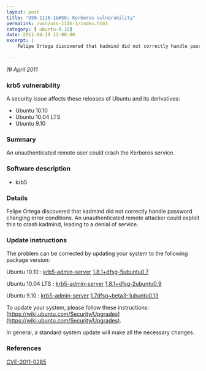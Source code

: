 ```yaml
---
layout: post
title: "USN-1116-1&#58; Kerberos vulnerability"
permalink: /usn/usn-1116-1/index.html
category: [ ubuntu-9.10]
date: 2011-04-19 12:00:00
excerpt: |
    Felipe Ortega discovered that kadmind did not correctly handle password changing error conditions. An unauthenticated remote attacker could exploit this to crash kadmind, leading to a denial of service. 
    
--- 
```

 
 

*19 April 2011*

### krb5 vulnerability

A security issue affects these releases of Ubuntu and its derivatives:

* Ubuntu 10.10
* Ubuntu 10.04 LTS
* Ubuntu 9.10

### Summary

An unauthenticated remote user could crash the Kerberos service. 

### Software description

* krb5 

### Details

Felipe Ortega discovered that kadmind did not correctly handle password changing error conditions. An unauthenticated remote attacker could exploit this to crash kadmind, leading to a denial of service. 

### Update instructions

The problem can be corrected by updating your system to the following package version:

Ubuntu 10.10
 : [krb5-admin-server](https://launchpad.net/ubuntu/+source/krb5) <span> [1.8.1+dfsg-5ubuntu0.7](https://launchpad.net/ubuntu/+source/krb5/1.8.1+dfsg-5ubuntu0.7) </span> 

Ubuntu 10.04 LTS
 : [krb5-admin-server](https://launchpad.net/ubuntu/+source/krb5) <span> [1.8.1+dfsg-2ubuntu0.9](https://launchpad.net/ubuntu/+source/krb5/1.8.1+dfsg-2ubuntu0.9) </span> 

Ubuntu 9.10
 : [krb5-admin-server](https://launchpad.net/ubuntu/+source/krb5) <span> [1.7dfsg~beta3-1ubuntu0.13](https://launchpad.net/ubuntu/+source/krb5/1.7dfsg~beta3-1ubuntu0.13) </span> 

To update your system, please follow these instructions: [https://wiki.ubuntu.com/Security/Upgrades](https://wiki.ubuntu.com/Security/Upgrades).

In general, a standard system update will make all the necessary changes. 

### References

 
 [CVE-2011-0285](http://people.ubuntu.com/~ubuntu-security/cve/CVE-2011-0285)
 

